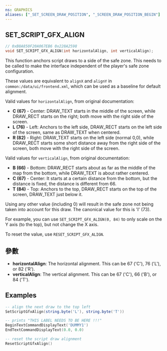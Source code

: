 ```yaml
---
ns: GRAPHICS
aliases: ["_SET_SCREEN_DRAW_POSITION", "_SCREEN_DRAW_POSITION_BEGIN"]
---
```

## SET_SCRIPT_GFX_ALIGN

```c
// 0xB8A850F20A067EB6 0x228A2598
void SET_SCRIPT_GFX_ALIGN(int horizontalAlign, int verticalAlign);
```

This function anchors script draws to a side of the safe zone. This needs to be called to make the interface
independent of the player's safe zone configuration.

These values are equivalent to `alignX` and `alignY` in `common:/data/ui/frontend.xml`, which can be used as a baseline
for default alignment.
  
Valid values for `horizontalAlign`, from original documentation:
* **C (67)** - Center: DRAW_TEXT starts in the middle of the screen, while DRAW_RECT starts on the right; both move with
  the right side of the screen.
* **L (76)** - Left: Anchors to the left side, DRAW_RECT starts on the left side of the screen, same as DRAW_TEXT when
  centered.
* **R (82)** - Right: DRAW_TEXT starts on the left side (normal 0,0), while DRAW_RECT starts some short distance away
  from the right side of the screen, both move with the right side of the screen.
  
Valid values for `verticalAlign`, from original documentation:
* **B (66)** - Bottom: DRAW_RECT starts about as far as the middle of the map from the bottom, while DRAW_TEXT is about
  rather centered.
* **C (67)** - Center: It starts at a certain distance from the bottom, but the distance is fixed, the distance is
  different from 66.
* **T (84)** - Top: Anchors to the top, DRAW_RECT starts on the top of the screen, DRAW_TEXT just below it.

Using any other value (including 0) will result in the safe zone not being taken into account for this draw. The
canonical value for this is 'I' (73).

For example, you can use `SET_SCRIPT_GFX_ALIGN(0, 84)` to only scale on the Y axis (to the top), but not change the X
axis.

To reset the value, use `RESET_SCRIPT_GFX_ALIGN`.

## 參數
* **horizontalAlign**: The horizontal alignment. This can be 67 ('C'), 76 ('L'), or 82 ('R').
* **verticalAlign**: The vertical alignment. This can be 67 ('C'), 66 ('B'), or 84 ('T').

## Examples
```lua
-- align the next draw to the top left
SetScriptGfxAlign(string.byte('L'), string.byte('T'))

-- prints "THIS LABEL NEEDS TO BE HERE !!!"
BeginTextCommandDisplayText('DUMMY1')
EndTextCommandDisplayText(0.0, 0.0)

-- reset the script draw alignment
ResetScriptGfxAlign()
```

